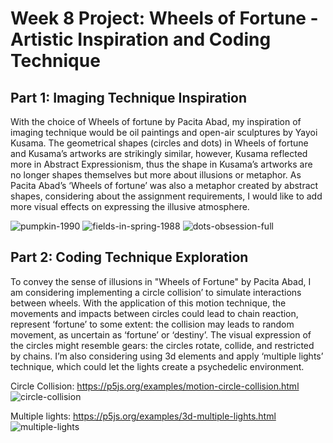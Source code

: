 # Week 8 Project: Wheels of Fortune - Artistic Inspiration and Coding Technique 

## Part 1: Imaging Technique Inspiration 
With the choice of Wheels of fortune by Pacita Abad, my inspiration of imaging technique would be oil paintings and open-air sculptures by Yayoi Kusama. The geometrical shapes (circles and dots) in Wheels of fortune and Kusama’s artworks are strikingly similar, however, Kusama reflected more in Abstract Expressionism, thus the shape in Kusama’s artworks are no longer shapes themselves but more about illusions or metaphor. As Pacita Abad’s ‘Wheels of fortune’ was also a metaphor created by abstract shapes, considering about the assignment requirements, I would like to add more visual effects on expressing the illusive atmosphere.

![pumpkin-1990](https://github.com/GloriaTsui/ycui9802_9103_tut2/assets/145701598/0c7342b1-10a2-4017-a1c4-a06a5becda70)
![fields-in-spring-1988](https://github.com/GloriaTsui/ycui9802_9103_tut2/assets/145701598/04772782-5500-4c3b-a1f0-24b9b0dcec09)
![dots-obsession-full](https://github.com/GloriaTsui/ycui9802_9103_tut2/assets/145701598/04d9e808-5cbb-4688-ad72-9285c73cc637)

## Part 2: Coding Technique Exploration
To convey the sense of illusions in "Wheels of Fortune" by Pacita Abad, I am considering implementing a circle collision’ to simulate interactions between wheels. With the application of this motion technique, the movements and impacts between circles could lead to chain reaction, represent ‘fortune’ to some extent: the collision may leads to random movement, as uncertain as ‘fortune’ or ‘destiny’. The visual expression of the circles might resemble gears: the circles rotate, collide, and restricted by chains. I’m also considering using 3d elements and apply ‘multiple lights’ technique, which could let the lights create a psychedelic environment.

Circle Collision:
https://p5js.org/examples/motion-circle-collision.html
![circle-collision](https://github.com/GloriaTsui/ycui9802_9103_tut2/assets/145701598/cef0ddc9-4a40-401b-8484-4a927284c0f2)

Multiple lights:
https://p5js.org/examples/3d-multiple-lights.html
![multiple-lights](https://github.com/GloriaTsui/ycui9802_9103_tut2/assets/145701598/2565aa49-9798-4ccc-b6fc-f4389dc01399)